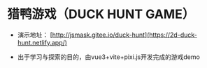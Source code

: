 # 猎鸭游戏（DUCK HUNT GAME）

- 演示地址： [http://jsmask.gitee.io/duck-hunt](https://2d-duck-hunt.netlify.app/)

- 出于学习与探索的目的，由vue3+vite+pixi.js开发完成的游戏demo
